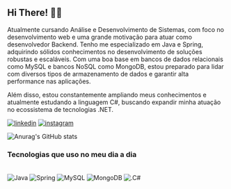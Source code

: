 ## Hi There! 🖖🏽

Atualmente cursando Análise e Desenvolvimento de Sistemas, com foco no desenvolvimento web e uma grande motivação para atuar como desenvolvedor Backend. Tenho me especializado em Java e Spring, adquirindo sólidos conhecimentos no desenvolvimento de soluções robustas e escaláveis. Com uma boa base em bancos de dados relacionais como MySQL e bancos NoSQL como MongoDB, estou preparado para lidar com diversos tipos de armazenamento de dados e garantir alta performance nas aplicações.

Além disso, estou constantemente ampliando meus conhecimentos e atualmente estudando a linguagem C#, buscando expandir minha atuação no ecossistema de tecnologias .NET.
 
 
[![linkedin](https://img.shields.io/badge/LinkedIn-0077B5?style=for-the-badge&logo=linkedin&logoColor=white)](www.linkedin.com/in/guilhermessilva-dev)
[![instagram](https://img.shields.io/badge/Instagram-E4405F?style=for-the-badge&logo=instagram&logoColor=white)]()


![Anurag's GitHub stats](https://github-readme-stats.vercel.app/api?username=Dev-Guigs&show_icons=true&theme=onedark)


### Tecnologias que uso no meu dia a dia

<div style="display: inline_block"><br/>
<img align="center" alt="Java" src="https://img.shields.io/badge/Java-E34F26?style=for-the-badge&logo=openjdk&logoColor=white"/>
<img align="center" alt="Spring" src="https://img.shields.io/badge/Spring-6DB33F?style=for-the-badge&logo=spring&logoColor=white"/>
<img align="center" alt="MySQL" src="https://img.shields.io/badge/mysql-4479A1.svg?style=for-the-badge&logo=mysql&logoColor=white"/>
<img align="center" alt="MongoDB" src="https://img.shields.io/badge/MongoDB-00000F?style=for-the-badge&logo=mongodb&logoColor=white"/>
<img align="center" alt=".C#" src="https://img.shields.io/badge/.NET-5C2D91?style=for-the-badge&logo=.net&logoColor=white"/>
</div>
